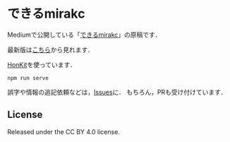 # できるmirakc

Mediumで公開している「[できるmirakc](https://medium.com/chinachu/c98v-mirakc-cde04fb67531)」の原稿です．

最新版は[こちら](https://mirakc.github.io/dekiru-mirakc/)から見れます．


[HonKit](https://github.com/honkit/honkit)を使っています．

```console
npm run serve
```

誤字や情報の追記依頼などは，[Issues](https://github.com/mirakc/dekiru-mirakc/issues)に．
もちろん，PRも受け付けています．

## License

Released under the CC BY 4.0 license.

